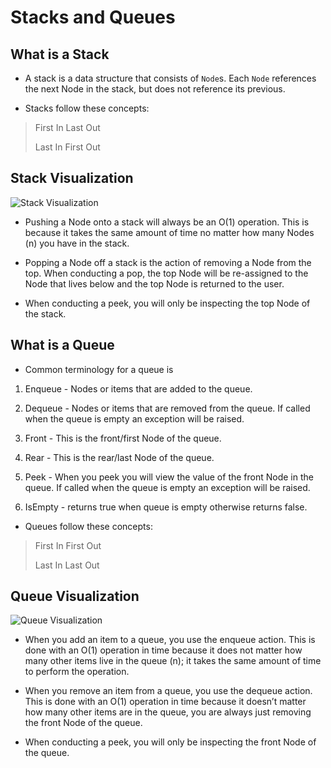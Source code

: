 # Stacks and Queues

## What is a Stack

* A stack is a data structure that consists of `Node`s. Each `Node` references the next Node in the stack, but does not reference its previous.

* Stacks follow these concepts:
>
> First In Last Out
>
> Last In First Out
>

## Stack Visualization

![Stack Visualization](https://codefellows.github.io/common_curriculum/data_structures_and_algorithms/Code_401/class-10/resources/images/stack1.PNG)

* Pushing a Node onto a stack will always be an O(1) operation. This is because it takes the same amount of time no matter how many Nodes (n) you have in the stack.

* Popping a Node off a stack is the action of removing a Node from the top. When conducting a pop, the top Node will be re-assigned to the Node that lives below and the top Node is returned to the user.

* When conducting a peek, you will only be inspecting the top Node of the stack.

## What is a Queue

* Common terminology for a queue is

1. Enqueue - Nodes or items that are added to the queue.

2. Dequeue - Nodes or items that are removed from the queue. If called when the queue is empty an exception will be raised.

3. Front - This is the front/first Node of the queue.

4. Rear - This is the rear/last Node of the queue.

5. Peek - When you peek you will view the value of the front Node in the queue. If called when the queue is empty an exception will be raised.

6. IsEmpty - returns true when queue is empty otherwise returns false.

* Queues follow these concepts:

>
> First In First Out
>
> Last In Last Out
>

## Queue Visualization

![Queue Visualization](https://codefellows.github.io/common_curriculum/data_structures_and_algorithms/Code_401/class-10/resources/images/Queue.PNG)

* When you add an item to a queue, you use the enqueue action. This is done with an O(1) operation in time because it does not matter how many other items live in the queue (n); it takes the same amount of time to perform the operation.

* When you remove an item from a queue, you use the dequeue action. This is done with an O(1) operation in time because it doesn’t matter how many other items are in the queue, you are always just removing the front Node of the queue.

* When conducting a peek, you will only be inspecting the front Node of the queue.
